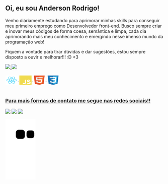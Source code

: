 ## Oi, eu sou Anderson Rodrigo!

Venho diáriamente estudando para aprimorar minhas skills para conseguir meu primeiro emprego como Desenvolvedor front-end. Busco sempre criar e inovar meus códigos de forma coesa, semântica e limpa, cada dia aprimorando mais meu conhecimento e emergindo nesse imenso mundo da programação web!

Fiquem a vontade para tirar dúvidas e dar sugestões, estou sempre disposto a ouvir e melhorar!!! :D <3

<div>
  <a href="https://github.com/Anderson-Rodrigo-dev">
  <img height="180em" src="https://github-readme-stats.vercel.app/api?username=Anderson-Rodrigo-dev&show_icons=true&theme=tokyonight&include_all_commits=true&count_private=true"/>
  <img height="180em" src="https://github-readme-stats.vercel.app/api/top-langs/?username=Anderson-Rodrigo-dev&layout=compact&langs_count=6&theme=tokyonight"/>
</div>
<div style="display: inline_block"><br>
  <img align="center" alt="React" height="30" width="40" src="https://raw.githubusercontent.com/github/explore/80688e429a7d4ef2fca1e82350fe8e3517d3494d/topics/react/react.png">
  <img align="center" alt="Js" height="30" width="40" src="https://raw.githubusercontent.com/devicons/devicon/master/icons/javascript/javascript-plain.svg">
  <img align="center" alt="HTML" height="30" width="40" src="https://raw.githubusercontent.com/devicons/devicon/master/icons/html5/html5-original.svg">
  <img align="center" alt="CSS" height="30" width="40" src="https://raw.githubusercontent.com/devicons/devicon/master/icons/css3/css3-original.svg">
</div>
 
 <br>
 
  ### Para mais formas de contato me segue nas redes sociais!!
 
<div> 
  
  <a href="https://instagram.com/_anderson_rodrigo_" target="_blank"><img src="https://img.shields.io/badge/-Instagram-%23E4405F?style=for-the-badge&logo=instagram&logoColor=white" target="_blank"></a> 
  <a href = "mailto:andersonrodrigodev@gmail.com"><img src="https://img.shields.io/badge/-Gmail-%23333?style=for-the-badge&logo=gmail&logoColor=white" target="_blank"></a>
  <a href="https://www.linkedin.com/in/anderson-rodrigo-oliveira/" target="_blank"><img src="https://img.shields.io/badge/-LinkedIn-%230077B5?style=for-the-badge&logo=linkedin&logoColor=white" target="_blank"></a> 
 
  ![Snake animation](https://github.com/Anderson-Rodrigo-dev/Anderson-Rodrigo-dev/blob/output/github-contribution-grid-snake.svg)

</div>

